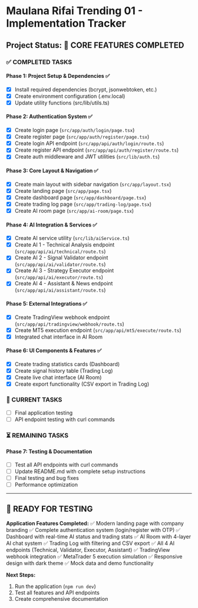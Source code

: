 # Maulana Rifai Trending 01 - Implementation Tracker

## Project Status: 🎉 CORE FEATURES COMPLETED

### ✅ COMPLETED TASKS

#### Phase 1: Project Setup & Dependencies ✅
- [x] Install required dependencies (bcrypt, jsonwebtoken, etc.)
- [x] Create environment configuration (.env.local)
- [x] Update utility functions (src/lib/utils.ts)

#### Phase 2: Authentication System ✅
- [x] Create login page (`src/app/auth/login/page.tsx`)
- [x] Create register page (`src/app/auth/register/page.tsx`)
- [x] Create login API endpoint (`src/app/api/auth/login/route.ts`)
- [x] Create register API endpoint (`src/app/api/auth/register/route.ts`)
- [x] Create auth middleware and JWT utilities (`src/lib/auth.ts`)

#### Phase 3: Core Layout & Navigation ✅
- [x] Create main layout with sidebar navigation (`src/app/layout.tsx`)
- [x] Create landing page (`src/app/page.tsx`)
- [x] Create dashboard page (`src/app/dashboard/page.tsx`)
- [x] Create trading log page (`src/app/trading-log/page.tsx`)
- [x] Create AI room page (`src/app/ai-room/page.tsx`)

#### Phase 4: AI Integration & Services ✅
- [x] Create AI service utility (`src/lib/aiService.ts`)
- [x] Create AI 1 - Technical Analysis endpoint (`src/app/api/ai/technical/route.ts`)
- [x] Create AI 2 - Signal Validator endpoint (`src/app/api/ai/validator/route.ts`)
- [x] Create AI 3 - Strategy Executor endpoint (`src/app/api/ai/executor/route.ts`)
- [x] Create AI 4 - Assistant & News endpoint (`src/app/api/ai/assistant/route.ts`)

#### Phase 5: External Integrations ✅
- [x] Create TradingView webhook endpoint (`src/app/api/tradingview/webhook/route.ts`)
- [x] Create MT5 execution endpoint (`src/app/api/mt5/execute/route.ts`)
- [x] Integrated chat interface in AI Room

#### Phase 6: UI Components & Features ✅
- [x] Create trading statistics cards (Dashboard)
- [x] Create signal history table (Trading Log)
- [x] Create live chat interface (AI Room)
- [x] Create export functionality (CSV export in Trading Log)

### 🔄 CURRENT TASKS
- [ ] Final application testing
- [ ] API endpoint testing with curl commands

### ⏳ REMAINING TASKS

#### Phase 7: Testing & Documentation
- [ ] Test all API endpoints with curl commands
- [ ] Update README.md with complete setup instructions
- [ ] Final testing and bug fixes
- [ ] Performance optimization

---

## 🚀 READY FOR TESTING

**Application Features Completed:**
✅ Modern landing page with company branding
✅ Complete authentication system (login/register with OTP)
✅ Dashboard with real-time AI status and trading stats
✅ AI Room with 4-layer AI chat system
✅ Trading Log with filtering and CSV export
✅ All 4 AI endpoints (Technical, Validator, Executor, Assistant)
✅ TradingView webhook integration
✅ MetaTrader 5 execution simulation
✅ Responsive design with dark theme
✅ Mock data and demo functionality

**Next Steps:**
1. Run the application (`npm run dev`)
2. Test all features and API endpoints
3. Create comprehensive documentation
